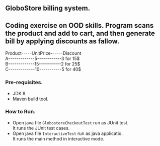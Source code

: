 ## GloboStore billing system.  
 Coding exercise on OOD skills. Program scans the product and add to cart, and then generate bill by applying discounts as fallow.  
 --------------------------------------------  
 Product-----UnitPrice------Discount  
 A-------------5------------3 for 15$  
 B-------------15-----------2 for 25$  
 C-------------10-----------5 for 40$  

### Pre-requisites.  
 - JDK 8.  
 - Maven build tool.  

### How to Run.
 - Open java file ```GlobostoreCheckoutTest``` run as JUnit test.  
   It runs the JUnit test cases.
 - Open java file ```InteractiveTest``` run as java applicatio.  
   It runs the main method in interactive mode. 
